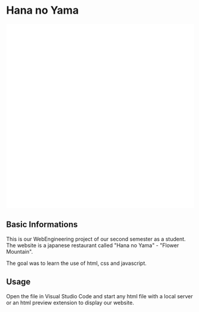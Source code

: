 # Hana no Yama

<p align="center">
  <img src="/images/Logo/Logo_White.png" />
</p>

## Basic Informations

This is our WebEngineering project of our second semester as a student.
The website is a japanese restaurant called "Hana no Yama" - "Flower Mountain".

The goal was to learn the use of html, css and javascript.


## Usage

Open the file in Visual Studio Code and start any html file with a local server or an html preview extension to display our website.
